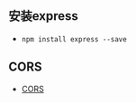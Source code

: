 ## 安装express

* `npm install express --save`


## CORS

* [CORS](https://medium.com/trisfera/using-cors-in-express-cac7e29b005b)
